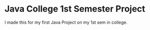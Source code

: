 # Java College 1st Semester Project
I made this for my first Java Project on my 1st sem in college.
